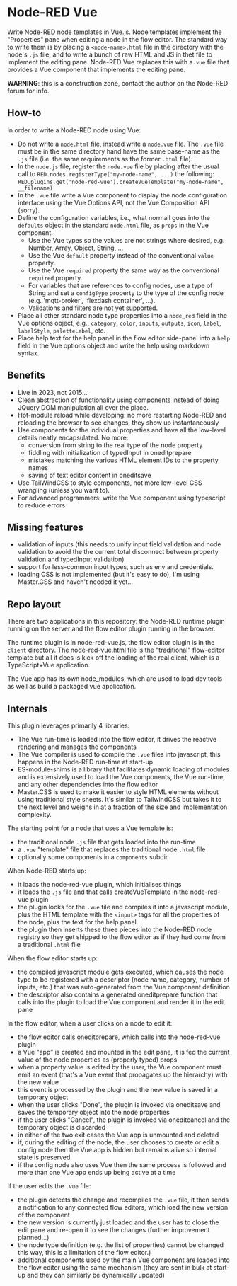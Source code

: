 # Node-RED Vue

Write Node-RED node templates in Vue.js.
Node templates implement the "Properties" pane when editing a node in the flow editor.
The standard way to write them is by placing a `<node-name>.html`
file in the directory with the node's `.js` file, and to write a bunch of raw HTML and JS in thet
file to implement the editing pane.
Node-RED Vue replaces this with a`.vue` file that provides
a Vue component that implements the editing pane.

**WARNING**: this is a construction zone, contact the author on the Node-RED forum for info.

## How-to

In order to write a Node-RED node using Vue:

- Do not write a `node.html` file, instead write a `node.vue` file. The `.vue` file must be in
  the same directory hand have the same base-name as the `.js` file (i.e. the same requirements
  as the former `.html` file).
- In the `node.js` file, register the `node.vue` file by placing
  after the usual call to `RED.nodes.registerType("my-node-name", ...)` the following:
  `RED.plugins.get('node-red-vue').createVueTemplate("my-node-name", __filename)`
- In the `.vue` file write a Vue component to display the node configuration interface using the
  Vue Options API, not the Vue Composition API (sorry).
- Define the configuration variables, i.e., what normall goes into the `defaults` object in the
  standard `node.html` file, as `props` in the Vue component.
  - Use the Vue types so the values are not strings where desired, e.g. Number, Array, Object, String, ...
  - Use the Vue `default` property instead of the conventional `value` property.
  - Use the Vue `required` property the same way as the conventional `required` property.
  - For variables that are references to config nodes, use a type of String and set a
    `configType` property to the type of the config node (e.g. 'mqtt-broker', 'flexdash container', ...).
  - Validations and filters are not yet supported.
- Place all other standard node type properties into a `node_red` field in the Vue options object,
  e.g., `category`, `color`, `inputs`, `outputs`, `icon`, `label`, `labelStyle`, `paletteLabel`, etc.
- Place help text for the help panel in the flow editor side-panel into a `help` field in the Vue
  options object and write the help using markdown syntax.

## Benefits

- Live in 2023, not 2015...
- Clean abstraction of functionality using components instead of doing JQuery DOM manipulation
  all over the place.
- Hot-module reload while developing: no more restarting Node-RED and reloading the browser to
  see changes, they show up instantaneously
- Use components for the individual properties and have all the low-level details neatly encapsulated.
  No more:
  - conversion from string to the real type of the node property
  - fiddling with initialization of typedInput in oneditprepare
  - mistakes matching the various HTML element IDs to the property names
  - saving of text editor content in oneditsave
- Use TailWindCSS to style components, not more low-level CSS wrangling (unless you want to).
- For advanced programmers: write the Vue component using typescript to reduce errors

## Missing features

- validation of inputs (this needs to unify input field validation and node validation to avoid the
  the current total disconnect between property validation and typedInput validation)
- support for less-common input types, such as env and credentials.
- loading CSS is not implemented (but it's easy to do), I'm using Master.CSS and haven't needed
  it yet...

## Repo layout

There are two applications in this repository: the Node-RED runtime plugin running on the
server and the flow editor plugin running in the browser.

The runtime plugin is in node-red-vue.js, the flow editor plugin is in the `client` directory.
The node-red-vue.html file is the "traditional" flow-editor template but all it does is kick
off the loading of the real client, which is a TypeScript+Vue application.

The Vue app has its own node_modules, which are used to load dev tools as well as build a
packaged vue application.

## Internals

This plugin leverages primarily 4 libraries:

- The Vue run-time is loaded into the flow editor, it drives the reactive rendering and manages
  the components
- The Vue compiler is used to compile the `.vue` files into javascript, this happens in the
  Node-RED run-time at start-up
- ES-module-shims is a library that facilitates dynamic loading of modules and is extensively
  used to load the Vue components, the Vue run-time, and any other dependencies into the flow editor
- Master.CSS is used to make it easier to style HTML elements without using traditional style
  sheets. It's similar to TailwindCSS but takes it to the next level and weighs in at a fraction
  of the size and implementation complexity.

The starting point for a node that uses a Vue template is:

- the traditional node `.js` file that gets loaded into the run-time
- a `.vue` "template" file that replaces the traditional node `.html` file
- optionally some components in a `components` subdir

When Node-RED starts up:

- it loads the node-red-vue plugin, which initialises things
- it loads the `.js` file and that calls createVueTemplate in the node-red-vue plugin
- the plugin looks for the `.vue` file and compiles it into a javascript module, plus
  the HTML template with the `<input>` tags for all the properties of the node, plus the
  text for the help panel.
- the plugin then inserts these three pieces into the Node-RED node registry so they get shipped
  to the flow editor as if they had come from a traditional `.html` file

When the flow editor starts up:

- the compiled javascript module gets executed, which causes the node type to be registered
  with a descriptor (node name, category, number of inputs, etc.) that was auto-generated
  from the Vue component definition
- the descriptor also contains a generated oneditprepare function that calls into the plugin
  to load the Vue component and render it in the edit pane

In the flow editor, when a user clicks on a node to edit it:

- the flow editor calls oneditprepare, which calls into the node-red-vue plugin
- a Vue "app" is created and mounted in the edit pane, it is fed the current value of the
  node properties as (properly typed) props
- when a property value is edited by the user, the Vue component must emit an event (that's a
  Vue event that propagates up the hierarchy) with the new value
- this event is processed by the plugin and the new value is saved in a temporary object
- when the user clicks "Done", the plugin is invoked via oneditsave and saves the temporary
  object into the node properties
- if the user clicks "Cancel", the plugin is invoked via oneditcancel and the temporary
  object is discarded
- in either of the two exit cases the Vue app is unmounted and deleted
- if, during the editing of the node, the user chooses to create or edit a config node then
  the Vue app is hidden but remains alive so internal state is preserved
- if the config node also uses Vue then the same process is followed and more than one Vue app
  ends up being active at a time

If the user edits the `.vue` file:

- the plugin detects the change and recompiles the `.vue` file, it then sends a notification
  to any connected flow editors, which load the new version of the component
- the new version is currently just loaded and the user has to close the edit pane and re-open
  it to see the changes (further improvement planned...)
- the node type definition (e.g. the list of properties) cannot be changed this way, this is a
  limitation of the flow editor.)
- additional components used by the main Vue component are loaded into the flow editor using the
  same mechanism (they are sent in bulk at start-up and they can similarly be dynamically updated)
